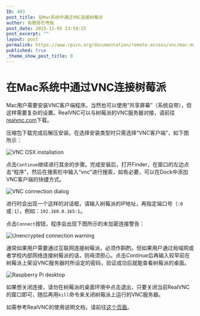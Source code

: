 ```yaml
---
ID: 483
post_title: 在Mac系统中通过VNC连接树莓派
author: 有聰哥冇甩拖
post_date: 2015-11-05 23:58:25
post_excerpt: ""
layout: post
permalink: https://www.rpicn.org/documentation/remote-access/vnc/mac-md-2/
published: true
_theme_show_post_title: 0
---
```

# 在Mac系统中通过VNC连接树莓派

Mac用户需要安装VNC客户端程序。当然也可以使用“共享屏幕”（系统自带），但这样需要复杂的设置。RealVNC可以与树莓派的VNC服务器对接，请前往<a href=”http://www.realvnc.com/download/vnc/latest” target=”_blank”>realvnc.com</a>下载。

压缩包下载完成后解压安装。在选择安装类型时只需选择“VNC客户端”，如下图所示：

![VNC OSX installation](https://raw.githubusercontent.com/rpicn/documentation/master/remote-access/vnc/images/osx/vnc-osx-install.png)

点击`Continue`继续进行其余的步骤。完成安装后，打开Finder，在窗口的左边点击“程序”，然后在搜索栏中输入“vnc”进行搜索，如有必要，可以在Dock中添加VNC客户端的快捷方式。

![VNC connection dialog](https://raw.githubusercontent.com/rpicn/documentation/master/remote-access/vnc/images/osx/vnc-osx-connect.png)

进行时会出现一个这样的对话框，请输入树莓派的IP地址，再指定端口号（`:0`或`:1`），例如：`192.168.0.165:1`。

点击`Connect`按钮，程序会出现下图所示的未加密连接警告：

![Unencrypted connection warning](https://raw.githubusercontent.com/rpicn/documentation/master/remote-access/vnc/images/osx/vnc-osx-warning.png)

通常如果用户需要通过互联网连接树莓派，必须作斟酌。但如果用户通过局域网或者学校内部网络连接树莓派的话，则毋须担心。点击*Continue*后再输入较早前在树莓派上架设VNC服务器时所设定的密码，验证成功后就能查看树莓派的桌面。

![Raspberry Pi desktop](https://raw.githubusercontent.com/rpicn/documentation/master/remote-access/vnc/images/osx/vnc-osx-connected.png)

如果想关闭连接，请勿在树莓派的桌面环境中点击退出，只要关闭当前RealVNC的窗口即可，随后再用`kill`命令来关闭树莓派上运行的VNC服务器。

如需参考RealVNC的使用说明文档，请前往<a href=”http://www.realvnc.com/products/vnc/documentation/latest/” target=”_blank”>这个页面</a>。
